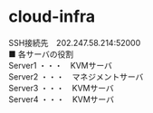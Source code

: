 # cloud-infra <br>
SSH接続先　202.247.58.214:52000
<br>
■ 各サーバの役割 <br>
Server1 ・・・　KVMサーバ <br>
Server2 ・・・　マネジメントサーバ <br>
Server3 ・・・　KVMサーバ <br>
Server4 ・・・　KVMサーバ <br>
